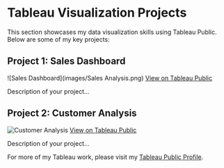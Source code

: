 # Tableau Visualization Projects

This section showcases my data visualization skills using Tableau Public. Below are some of my key projects:

## Project 1: Sales Dashboard
![Sales Dashboard](images/Sales Analysis.png)
[View on Tableau Public](https://public.tableau.com/app/profile/raveena.sarwal/viz/SalesDashboard_17311902648920/SalesAnalysis)

Description of your project...

## Project 2: Customer Analysis
![Customer Analysis](images/customer_analysis.png)
[View on Tableau Public](your_tableau_public_link_here)

Description of your project...



For more of my Tableau work, please visit my [Tableau Public Profile](https://public.tableau.com/app/profile/raveena.sarwal/vizzes).
